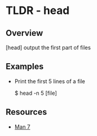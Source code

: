 TLDR - head
==========

Overview
--------

[head] output the first part of files

Examples
--------

- Print the first 5 lines of a file

	$ head -n 5 [file]

Resources
---------

- [Man 7](http://man7.org/linux/man-pages/man1/head.1.html)
